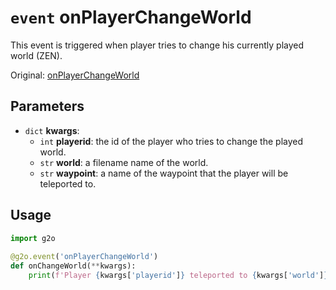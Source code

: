 # `event` onPlayerChangeWorld
This event is triggered when player tries to change his currently played world (ZEN).

Original: [onPlayerChangeWorld](https://gothicmultiplayerteam.gitlab.io/docs/0.3.0/script-reference/server-events/player/onPlayerChangeWorld/)

## Parameters
* `dict` **kwargs**:
    * `int` **playerid**: the id of the player who tries to change the played world.
    * `str` **world**: a filename name of the world.
    * `str` **waypoint**:  a name of the waypoint that the player will be teleported to.
    
## Usage
```python
import g2o
        
@g2o.event('onPlayerChangeWorld')
def onChangeWorld(**kwargs):
    print(f'Player {kwargs['playerid']} teleported to {kwargs['world']} at {kwargs['waypoint']}')
```